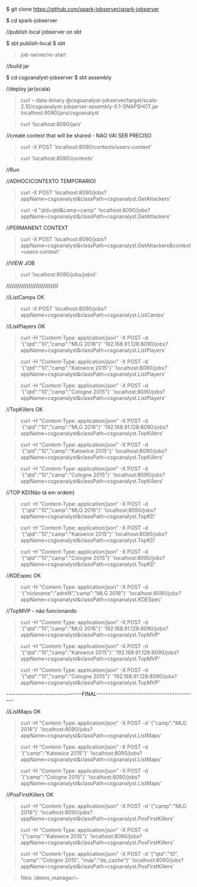 $ git clone https://github.com/spark-jobserver/spark-jobserver

$ cd spark-jobserver


//publish local jobserver on sbt

$ sbt publish-local
$ sbt
> job-server/re-start

//build jar

$ cd csgoanalyst-jobserver
$ sbt assembly


//deploy jar(scala)

>curl --data-binary @csgoanalyst-jobserver/target/scala-2.10/csgoanalyst-jobserver-assembly-0.1-SNAPSHOT.jar localhost:8090/jars/csgoanalyst

>curl 'localhost:8090/jars'



//create context that will be shared - NAO VAI SER PRECISO


>curl -X POST 'localhost:8090/contexts/users-context'

>curl 'localhost:8090/contexts'



//Run

//ADHOC(CONTEXTO TEMPORARIO)

>curl -X POST 'localhost:8090/jobs?appName=csgoanalyst&classPath=csgoanalyst.GetAttackers'

>curl -d "qtd=qtd&camp=camp" 'localhost:8090/jobs?appName=csgoanalyst&classPath=csgoanalyst.GetAttackers'




//PERMANENT CONTEXT

>curl -X POST 'localhost:8090/jobs?appName=csgoanalyst&classPath=csgoanalyst.GetAttackers&context=users-context'




//VIEW JOB

>curl 'localhost:8090/jobs/jobid'








////////////////////////////

//ListCamps OK
>curl -X POST 'localhost:8090/jobs?appName=csgoanalyst&classPath=csgoanalyst.ListCamps'

//ListPlayers OK
>curl -H "Content-Type: application/json" -X POST -d '{"qtd":"10","camp":"MLG 2016"}' '192.168.91.128:8090/jobs?appName=csgoanalyst&classPath=csgoanalyst.ListPlayers'

>curl -H "Content-Type: application/json" -X POST -d '{"qtd":"10","camp":"Katowice 2015"}' 'localhost:8090/jobs?appName=csgoanalyst&classPath=csgoanalyst.ListPlayers'

>curl -H "Content-Type: application/json" -X POST -d '{"qtd":"10","camp":"Cologne 2015"}' 'localhost:8090/jobs?appName=csgoanalyst&classPath=csgoanalyst.ListPlayers'


//TopKillers OK
>curl -H "Content-Type: application/json" -X POST -d '{"qtd":"10","camp":"MLG 2016"}' '192.168.91.128:8090/jobs?appName=csgoanalyst&classPath=csgoanalyst.TopKillers'

>curl -H "Content-Type: application/json" -X POST -d '{"qtd":"10","camp":"Katowice 2015"}' 'localhost:8090/jobs?appName=csgoanalyst&classPath=csgoanalyst.TopKillers'

>curl -H "Content-Type: application/json" -X POST -d '{"qtd":"10","camp":"Cologne 2015"}' 'localhost:8090/jobs?appName=csgoanalyst&classPath=csgoanalyst.TopKillers'


//TOP KD(Não tá em ordem)
>curl -H "Content-Type: application/json" -X POST -d '{"qtd":"10","camp":"MLG 2016"}' 'localhost:8090/jobs?appName=csgoanalyst&classPath=csgoanalyst.TopKD'

>curl -H "Content-Type: application/json" -X POST -d '{"qtd":"10","camp":"Katowice 2015"}' 'localhost:8090/jobs?appName=csgoanalyst&classPath=csgoanalyst.TopKD'

>curl -H "Content-Type: application/json" -X POST -d '{"qtd":"10","camp":"Cologne 2015"}' 'localhost:8090/jobs?appName=csgoanalyst&classPath=csgoanalyst.TopKD'



//KDEspec OK
>curl -H "Content-Type: application/json" -X POST -d '{"nickname":"adreN","camp":"MLG 2016"}' 'localhost:8090/jobs?appName=csgoanalyst&classPath=csgoanalyst.KDESpec'



//TopMVP - não funcionando
>curl -H "Content-Type: application/json" -X POST -d '{"qtd":"10","camp":"MLG 2016"}' '192.168.91.128:8090/jobs?appName=csgoanalyst&classPath=csgoanalyst.TopMVP'

>curl -H "Content-Type: application/json" -X POST -d '{"qtd":"10","camp":"Katowice 2015"}' '192.168.91.128:8090/jobs?appName=csgoanalyst&classPath=csgoanalyst.TopMVP'

>curl -H "Content-Type: application/json" -X POST -d '{"qtd":"10","camp":"Cologne 2015"}' '192.168.91.128:8090/jobs?appName=csgoanalyst&classPath=csgoanalyst.TopMVP'


--------------------------------FINAL-------------------------------------------

//ListMaps OK
>curl -H "Content-Type: application/json" -X POST -d '{"camp":"MLG 2016"}' 'localhost:8090/jobs?appName=csgoanalyst&classPath=csgoanalyst.ListMaps'

>curl -H "Content-Type: application/json" -X POST -d '{"camp":"Katowice 2015"}' 'localhost:8090/jobs?appName=csgoanalyst&classPath=csgoanalyst.ListMaps'

>curl -H "Content-Type: application/json" -X POST -d '{"camp":"Cologne 2015"}' 'localhost:8090/jobs?appName=csgoanalyst&classPath=csgoanalyst.ListMaps'





//PosFirstKillers OK
>curl -H "Content-Type: application/json" -X POST -d '{"camp":"MLG 2016"}' 'localhost:8090/jobs?appName=csgoanalyst&classPath=csgoanalyst.PosFirstKillers'

>curl -H "Content-Type: application/json" -X POST -d '{"camp":"Katowice 2015"}' 'localhost:8090/jobs?appName=csgoanalyst&classPath=csgoanalyst.PosFirstKillers'

>curl -H "Content-Type: application/json" -X POST -d '{"qtd":"10", "camp":"Cologne 2015", "map":"de_cache"}' 'localhost:8090/jobs?appName=csgoanalyst&classPath=csgoanalyst.PosFirstKillers'



>files: /demo_manager/~
